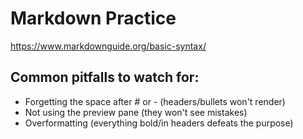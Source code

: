 # Markdown Practice

https://www.markdownguide.org/basic-syntax/

## Common pitfalls to watch for:

- Forgetting the space after # or - (headers/bullets won't render)
- Not using the preview pane (they won't see mistakes)
- Overformatting (everything bold/in headers defeats the purpose)
